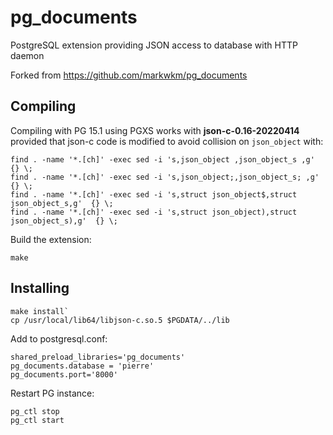 # pg_documents

PostgreSQL extension providing JSON access to database with HTTP daemon 

Forked from https://github.com/markwkm/pg_documents

## Compiling

Compiling with PG 15.1 using PGXS works with **json-c-0.16-20220414** provided that json-c code is modified to avoid collision on `json_object` with:

```
find . -name '*.[ch]' -exec sed -i 's,json_object ,json_object_s ,g'  {} \;
find . -name '*.[ch]' -exec sed -i 's,json_object;,json_object_s; ,g'  {} \;
find . -name '*.[ch]' -exec sed -i 's,struct json_object$,struct json_object_s,g'  {} \;
find . -name '*.[ch]' -exec sed -i 's,struct json_object),struct json_object_s),g'  {} \;
```
Build the extension:
```
make
```
## Installing

```
make install`
cp /usr/local/lib64/libjson-c.so.5 $PGDATA/../lib
```

Add to postgresql.conf:
```
shared_preload_libraries='pg_documents'
pg_documents.database = 'pierre'
pg_documents.port='8000'
```
Restart PG instance:
```
pg_ctl stop
pg_ctl start
```
